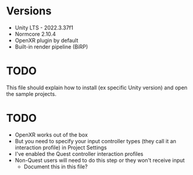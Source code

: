 # Versions
* Unity LTS - 2022.3.37f1
* Normcore 2.10.4
* OpenXR plugin by default
* Built-in render pipeline (BiRP)

# TODO
This file should explain how to install (ex specific Unity version) and open the sample projects.

# TODO
* OpenXR works out of the box
* But you need to specify your input controller types (they call it an interaction profile) in Project Settings
* I've enabled the Quest controller interaction profiles
* Non-Quest users will need to do this step or they won't receive input
	* Document this in this file?
